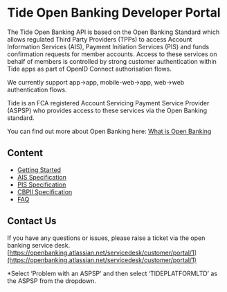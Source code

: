 # Tide Open Banking Developer Portal

The Tide Open Banking API is based on the Open Banking Standard which allows regulated Third Party Providers (TPPs) to access Account Information Services (AIS), Payment Initiation Services (PIS) and funds confirmation requests for member accounts. Access to these services on behalf of members is controlled by strong customer authentication within Tide apps as part of OpenID Connect authorisation flows. 

We currently support app->app, mobile-web->app, web->web authentication flows.

Tide is an FCA registered Account Servicing Payment Service Provider (ASPSP) who provides access to these services via the Open Banking standard. 

You can find out more about Open Banking here: [What is Open Banking](https://www.openbanking.org.uk/customers/what-is-open-banking/)

## Content
- [Getting Started](./70-getting-started.md)
- [AIS Specification](../swagger/tide-ais-schema.yaml)
- [PIS Specification](../swagger/tide-pis-schema.yaml)
- [CBPII Specification](../swagger/tide-cbpii-schema.yaml)
- [FAQ](../docs/Help/40-faqs.md)

## Contact Us

If you have any questions or issues, please raise a ticket via the open banking service desk. [https://openbanking.atlassian.net/servicedesk/customer/portal/1](https://openbanking.atlassian.net/servicedesk/customer/portal/1)

*Select ‘Problem with an ASPSP’ and then select ‘TIDEPLATFORMLTD’ as the ASPSP from the dropdown.
